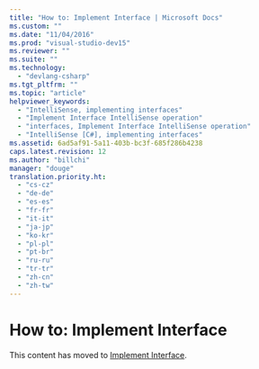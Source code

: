 ```yaml
---
title: "How to: Implement Interface | Microsoft Docs"
ms.custom: ""
ms.date: "11/04/2016"
ms.prod: "visual-studio-dev15"
ms.reviewer: ""
ms.suite: ""
ms.technology: 
  - "devlang-csharp"
ms.tgt_pltfrm: ""
ms.topic: "article"
helpviewer_keywords: 
  - "IntelliSense, implementing interfaces"
  - "Implement Interface IntelliSense operation"
  - "interfaces, Implement Interface IntelliSense operation"
  - "IntelliSense [C#], implementing interfaces"
ms.assetid: 6ad5af91-5a11-403b-bc3f-685f286b4238
caps.latest.revision: 12
ms.author: "billchi"
manager: "douge"
translation.priority.ht: 
  - "cs-cz"
  - "de-de"
  - "es-es"
  - "fr-fr"
  - "it-it"
  - "ja-jp"
  - "ko-kr"
  - "pl-pl"
  - "pt-br"
  - "ru-ru"
  - "tr-tr"
  - "zh-cn"
  - "zh-tw"
---
```

# How to: Implement Interface
This content has moved to [Implement Interface](../misc/implement-interface.md).